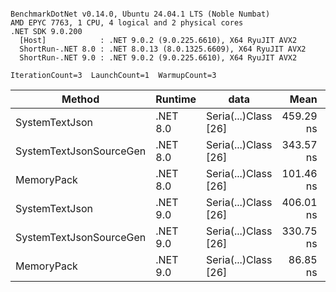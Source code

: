 ```

BenchmarkDotNet v0.14.0, Ubuntu 24.04.1 LTS (Noble Numbat)
AMD EPYC 7763, 1 CPU, 4 logical and 2 physical cores
.NET SDK 9.0.200
  [Host]            : .NET 9.0.2 (9.0.225.6610), X64 RyuJIT AVX2
  ShortRun-.NET 8.0 : .NET 8.0.13 (8.0.1325.6609), X64 RyuJIT AVX2
  ShortRun-.NET 9.0 : .NET 9.0.2 (9.0.225.6610), X64 RyuJIT AVX2

IterationCount=3  LaunchCount=1  WarmupCount=3  

```
| Method                  | Runtime  | data                 | Mean      | Error    | StdDev   | Min       | Max       | Gen0   | Allocated |
|------------------------ |--------- |--------------------- |----------:|---------:|---------:|----------:|----------:|-------:|----------:|
| SystemTextJson          | .NET 8.0 | Seria(...)Class [26] | 459.29 ns | 18.51 ns | 1.014 ns | 458.44 ns | 460.41 ns | 0.0196 |     328 B |
| SystemTextJsonSourceGen | .NET 8.0 | Seria(...)Class [26] | 343.57 ns | 94.04 ns | 5.155 ns | 339.91 ns | 349.47 ns | 0.0219 |     368 B |
| MemoryPack              | .NET 8.0 | Seria(...)Class [26] | 101.46 ns | 11.51 ns | 0.631 ns | 100.77 ns | 102.01 ns | 0.0076 |     128 B |
| SystemTextJson          | .NET 9.0 | Seria(...)Class [26] | 406.01 ns | 51.86 ns | 2.843 ns | 403.32 ns | 408.98 ns | 0.0196 |     328 B |
| SystemTextJsonSourceGen | .NET 9.0 | Seria(...)Class [26] | 330.75 ns | 49.59 ns | 2.718 ns | 328.90 ns | 333.87 ns | 0.0219 |     368 B |
| MemoryPack              | .NET 9.0 | Seria(...)Class [26] |  86.85 ns | 12.75 ns | 0.699 ns |  86.23 ns |  87.61 ns | 0.0076 |     128 B |
